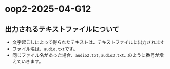 # oop2-2025-04-G12

## 出力されるテキストファイルについて
- 文字起こしによって得られたテキストは、テキストファイルに出力されます
- ファイル名は、```audio.txt```です。
- 同じファイル名があった場合、```audio2.txt```, ```audio3.txt```...のように番号が増えていきます。
